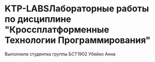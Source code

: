 # KTP-LABSЛабораторные работы по дисциплине "Кроссплатформенные Технологии Программирования"
Выполнила студентка группы БСТ1902 Убейко Анна
